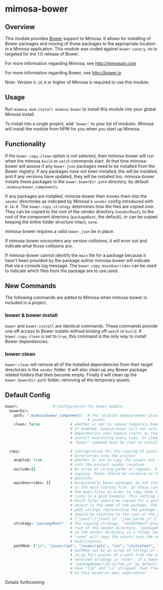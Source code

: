 mimosa-bower
===========

## Overview

This module provides [Bower](http://bower.io) support to Mimosa. It allows for installing of Bower packages and moving of those packages to the appropriate location in a Mimosa application.  This module was coded against `bower-canary`, so is targeted for the 1.0 release of Bower.

For more information regarding Mimosa, see http://mimosajs.com

For more information regarding Bower, see http://bower.io

Note: Version `0.14.0` or higher of Mimosa is required to use this module.

## Usage

Run `mimosa mod:install mimosa-bower` to install this module into your global Mimosa install.

To install into a single project, add `'bower'` to your list of modules. Mimosa will install the module from NPM for you when you start up Mimosa.

## Functionality

If the `bower.copy.clean` option is not selected, then mimosa-bower will run when the mimosa `build` or `watch` commands start.  At that time mimosa-bower will assess if any `bower.json` packages need to be installed from the Bower registry.  If any packages have not been installed, the will be installed, and if any versions have updated, they will be installed too. mimosa-bower installs these packages to the `bower.bowerDir.path` directory, by default `.mimosa/bower_components`.

If any packages are installed, mimosa-bower then moves them into the `vendor` directories as indicated by Mimosa's `vendor` config introduced with `0.14.0`.  The `bower.copy.strategy` determines how the files are copied over.  They can be copied to the root of the vendor directory (`vendorRoot`), to the root of the component directory (`packageRoot`, the default), or can be copied keeping the entire folder structure intact, `none`.

mimosa-bower requires a valid `bower.json` be in place.

If mimosa-bower encounters any version collisions, it will error out and indicate what those collisions are.

If mimosa-bower cannot identify the `main` file for a package because it hasn't been provided by the package author mimosa-bower will indicate that via a console log message. The `bower.copy.mainOverrides` can be used to indicate which files from the package are to use used.

## New Commands

The following commands are added to Mimosa when mimosa-bower is included in a project.

### bower & bower:install

`bower` and `bower:install` are identical commands. These commands provide one off access to Bower installs without kicking off `watch` or `build`.  If `bower.copy.clean` is set to `true`, this command is the only way to install Bower dependencies.

### bower:clean

`bower:clean` will remove all of the installed dependencies from their target directories in the `vendor` folder. It will also clean up any Bower package related folders that then become empty. Finally it will clean up the `bower.bowerDir.path` folder, removing all the temporary assets.

## Default Config

```coffeescript
bower:                # Configuration for bower module
  bowerDir:
    path: ".mimosa/bower_components"  # The location mimosa-bower places temporary bower
                                      # assets.
    clean: false              # whether or not to remove temporary bower assets after install
                              # If enabled, mimosa-bower will not auto-install bower
                              # dependencies when mimosa starts as that would cause mimosa to
                              # install everything every time. If clean is enabled, the
                              # "bower" command must be used to install dependencies.

  copy:                       # configuration for the copying of assets from bower temp
                              # directories into the project
    enabled: true             # whether or not to copy the assets out of the bowerDir.path
                              # into the project vendor location
    exclude:[]                # An array of string paths or regexes. Files to exclude from
                              # copying. Paths should be relative to the bowerdir.path or
                              # absolute.
    mainOverrides: {}         # Occasionally bower packages do not clearly indicate what file
                              # is the main library file. In those cases, mimosa cannot find
                              # the main files in order to copy them to the vendor directory.
                              # json2 is a good example. This setting allows for setting
                              # which files should be copied for a package. The key for this
                              # object is the name of the package. The value is an array of
                              # path strings representing the package's main files. The paths
                              # should be relative to the root of the package. For example:
                              # {"json2":["json2.js","json_parse.js"]}
    strategy: "packageRoot"   # The copying strategy. "vendorRoot" places all files at the
                              # root of the vendor directory. "packageRoot" places the files
                              # in the vendor directory in a folder named for that package.
                              # "none" will copy the assets into the vendor directory without
                              # modification.
    pathMod: ["js", "javascript", "javascripts", "css", "stylesheet", "stylesheets", "vendor", "lib"]
                              # pathMod can be an array of strings or a regex. It is used to
                              # strip full pieces of a path from the output file when the
                              # selected strategy is "none". If a bower package script is in
                              # "packageName/lib/js/foo.js" by default the output path would
                              # have "lib" and "js" stripped. Feel free to suggest additions
                              # to this based on your experience!
```

Details forthcoming